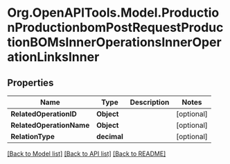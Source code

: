 # Org.OpenAPITools.Model.ProductionProductionbomPostRequestProductionBOMsInnerOperationsInnerOperationLinksInner

## Properties

Name | Type | Description | Notes
------------ | ------------- | ------------- | -------------
**RelatedOperationID** | **Object** |  | [optional] 
**RelatedOperationName** | **Object** |  | [optional] 
**RelationType** | **decimal** |  | [optional] 

[[Back to Model list]](../README.md#documentation-for-models) [[Back to API list]](../README.md#documentation-for-api-endpoints) [[Back to README]](../README.md)

